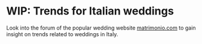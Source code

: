 # WIP: Trends for Italian weddings

Look into the forum of the popular wedding website [matrimonio.com](www.matrimonio.com) 
to gain insight on trends related to weddings in Italy. 
